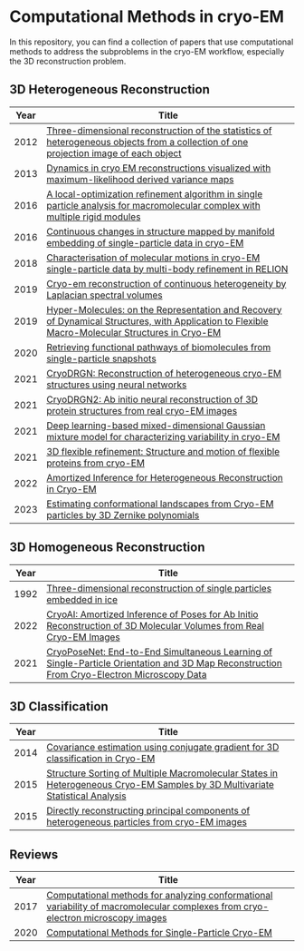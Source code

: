 # Computational Methods in cryo-EM

In this repository, you can find a collection of papers that use computational methods to address the subproblems in the cryo-EM workflow, especially the 3D reconstruction problem.
 
## 3D Heterogeneous Reconstruction

|Year|Title|
|-----|-----|
|2012|[Three-dimensional reconstruction of the statistics of heterogeneous objects from a collection of one projection image of each object]()|
|2013|[Dynamics in cryo EM reconstructions visualized with maximum-likelihood derived variance maps](https://www.sciencedirect.com/science/article/pii/S1047847712003176)|
|2016|[A local-optimization refinement algorithm in single particle analysis for macromolecular complex with multiple rigid modules](https://www.ncbi.nlm.nih.gov/pmc/articles/PMC4707152/)|
|2016|[Continuous changes in structure mapped by manifold embedding of single-particle data in cryo-EM](https://www.ncbi.nlm.nih.gov/pmc/articles/PMC4848141/)|
|2018|[Characterisation of molecular motions in cryo-EM single-particle data by multi-body refinement in RELION](https://www.ncbi.nlm.nih.gov/pmc/articles/PMC6005684/)|
|2019|[Cryo-em reconstruction of continuous heterogeneity by Laplacian spectral volumes](https://arxiv.org/abs/1907.01898)|
|2019|[Hyper-Molecules: on the Representation and Recovery of Dynamical Structures, with Application to Flexible Macro-Molecular Structures in Cryo-EM](https://arxiv.org/abs/1907.01589)|
|2020|[Retrieving functional pathways of biomolecules from single-particle snapshots](https://www.nature.com/articles/s41467-020-18403-x)|
|2021|[CryoDRGN: Reconstruction of heterogeneous cryo-EM structures using neural networks](https://www.nature.com/articles/s41592-020-01049-4)|
|2021|[CryoDRGN2: Ab initio neural reconstruction of 3D protein structures from real cryo-EM images](https://openaccess.thecvf.com/content/ICCV2021/papers/Zhong_CryoDRGN2_Ab_Initio_Neural_Reconstruction_of_3D_Protein_Structures_From_ICCV_2021_paper.pdf)|
|2021|[Deep learning-based mixed-dimensional Gaussian mixture model for characterizing variability in cryo-EM](https://www.nature.com/articles/s41592-021-01220-5)|
|2021|[3D flexible refinement: Structure and motion of flexible proteins from cryo-EM](https://www.biorxiv.org/content/biorxiv/early/2021/04/22/2021.04.22.440893.full.pdf)|
|2022|[Amortized Inference for Heterogeneous Reconstruction in Cryo-EM](https://arxiv.org/abs/2210.07387)|
|2023|[Estimating conformational landscapes from Cryo-EM particles by 3D Zernike polynomials](https://www.nature.com/articles/s41467-023-35791-y)|

## 3D Homogeneous Reconstruction

|Year|Title|
|-----|-----|
|1992|[Three-dimensional reconstruction of single particles embedded in ice](https://www.sciencedirect.com/science/article/abs/pii/030439919290233A)|
|2022|[CryoAI: Amortized Inference of Poses for Ab Initio Reconstruction of 3D Molecular Volumes from Real Cryo-EM Images](https://arxiv.org/abs/2203.08138)|
|2021|[CryoPoseNet: End-to-End Simultaneous Learning of Single-Particle Orientation and 3D Map Reconstruction From Cryo-Electron Microscopy Data](https://openaccess.thecvf.com/content/ICCV2021W/LCI/html/Nashed_CryoPoseNet_End-to-End_Simultaneous_Learning_of_Single-Particle_Orientation_and_3D_Map_ICCVW_2021_paper.html)|

## 3D Classification

|Year|Title|
|-----|-----|
|2014|[Covariance estimation using conjugate gradient for 3D classification in Cryo-EM](https://arxiv.org/abs/1412.0985)|
|2015|[Structure Sorting of Multiple Macromolecular States in Heterogeneous Cryo-EM Samples by 3D Multivariate Statistical Analysis](https://hal.science/hal-03827939/document)|
|2015|[Directly reconstructing principal components of heterogeneous particles from cryo-EM images](https://www.ncbi.nlm.nih.gov/pmc/articles/PMC4536832/)|


## Reviews

|Year|Title|
|-----|-----|
|2017|[Computational methods for analyzing conformational variability of macromolecular complexes from cryo-electron microscopy images](https://www.sciencedirect.com/science/article/pii/S0959440X16302445?via%3Dihub)|
|2020|[Computational Methods for Single-Particle Cryo-EM](https://arxiv.org/abs/2003.13828)|
